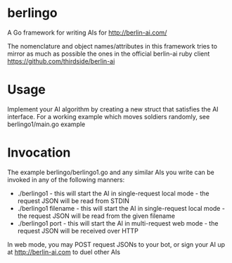 berlingo
========

A Go framework for writing AIs for http://berlin-ai.com/

The nomenclature and object names/attributes in this framework tries to mirror as much as possible the ones in the official berlin-ai ruby client https://github.com/thirdside/berlin-ai


Usage
=====
Implement your AI algorithm by creating a new struct that satisfies the AI interface.  For a working example which moves soldiers randomly, see berlingo1/main.go example


Invocation
==========
The example berlingo/berlingo1.go and any similar AIs you write can be invoked in any of the following manners:
 * ./berlingo1          - this will start the AI in single-request local mode - the request JSON will be read from STDIN
 * ./berlingo1 filename - this will start the AI in single-request local mode - the request JSON will be read from the given filename
 * ./berlingo1 port     - this will start the AI in multi-request web mode    - the request JSON will be received over HTTP

In web mode, you may POST request JSONs to your bot, or sign your AI up at http://berlin-ai.com to duel other AIs
